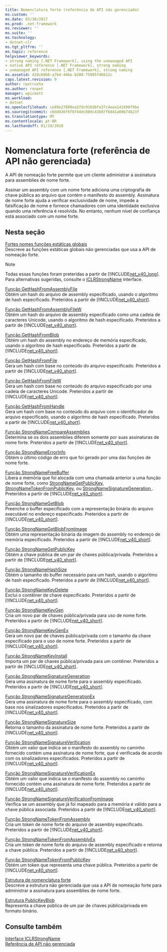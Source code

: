 ```yaml
---
title: Nomenclatura forte (referência de API não gerenciada)
ms.custom: ''
ms.date: 03/30/2017
ms.prod: .net-framework
ms.reviewer: ''
ms.suite: ''
ms.technology:
- dotnet-clr
ms.tgt_pltfrm: ''
ms.topic: reference
helpviewer_keywords:
- strong naming [.NET Framework], using the unmanaged API
- native API reference [.NET Framework], strong naming
- unmanaged API reference [.NET Framework], strong naming
ms.assetid: 428c68b6-a7b4-44be-b280-75905f46612c
caps.latest.revision: 9
author: rpetrusha
ms.author: ronpet
manager: wpickett
ms.workload:
- dotnet
ms.openlocfilehash: ce89e27089ea2f0c918d0fe37c4eea141698f9be
ms.sourcegitcommit: c0dd436f6f8f44dc80dc43b07f6841a00b74b23f
ms.translationtype: MT
ms.contentlocale: pt-BR
ms.lasthandoff: 01/19/2018
---
```

# <a name="strong-naming-unmanaged-api-reference"></a>Nomenclatura forte (referência de API não gerenciada)
A API de nomeação forte permite que um cliente administrar a assinatura para assemblies de nome forte.  
  
 Assinar um assembly com um nome forte adiciona uma criptografia de chave pública ao arquivo que contém o manifesto do assembly. Assinatura de nome forte ajuda a verificar exclusividade de nome, impede a falsificação de nome e fornece chamadores com uma identidade exclusiva quando uma referência é resolvida. No entanto, nenhum nível de confiança está associado com um nome forte.  
  
## <a name="in-this-section"></a>Nesta seção  
 [Fortes nomes funções estáticas globais](http://msdn.microsoft.com/library/efa715df-e8cc-48f2-9ec4-26586f0dc8d0)  
 Descreve as funções estáticas globais não gerenciadas que usa a API de nomeação forte.  
  
> [!NOTE]
>  Todas essas funções foram preteridas a partir de [!INCLUDE[net_v40_long](../../../../includes/net-v40-long-md.md)]. Para alternativas sugeridas, consulte o [ICLRStrongName](../../../../docs/framework/unmanaged-api/hosting/iclrstrongname-interface.md) interface.  
  
 [Função GetHashFromAssemblyFile](../../../../docs/framework/unmanaged-api/strong-naming/gethashfromassemblyfile-function.md)  
 Obtém um hash do arquivo de assembly especificado, usando o algoritmo de hash especificado. Preteridos a partir de [!INCLUDE[net_v40_short](../../../../includes/net-v40-short-md.md)].  
  
 [Função GetHashFromAssemblyFileW](../../../../docs/framework/unmanaged-api/strong-naming/gethashfromassemblyfilew-function.md)  
 Obtém um hash do arquivo de assembly especificado como uma cadeia de caracteres Unicode, usando o algoritmo de hash especificado. Preteridos a partir de [!INCLUDE[net_v40_short](../../../../includes/net-v40-short-md.md)].  
  
 [Função GetHashFromBlob](../../../../docs/framework/unmanaged-api/strong-naming/gethashfromblob-function.md)  
 Obtém um hash do assembly no endereço de memória especificado, usando o algoritmo de hash especificado. Preteridos a partir de [!INCLUDE[net_v40_short](../../../../includes/net-v40-short-md.md)].  
  
 [Função GetHashFromFile](../../../../docs/framework/unmanaged-api/strong-naming/gethashfromfile-function.md)  
 Gera um hash com base no conteúdo do arquivo especificado.  Preteridos a partir de [!INCLUDE[net_v40_short](../../../../includes/net-v40-short-md.md)].  
  
 [Função GetHashFromFileW](../../../../docs/framework/unmanaged-api/strong-naming/gethashfromfilew-function.md)  
 Gera um hash com base no conteúdo do arquivo especificado por uma cadeia de caracteres Unicode. Preteridos a partir de [!INCLUDE[net_v40_short](../../../../includes/net-v40-short-md.md)].  
  
 [Função GetHashFromHandle](../../../../docs/framework/unmanaged-api/strong-naming/gethashfromhandle-function.md)  
 Gera um hash com base no conteúdo do arquivo com o identificador de arquivo especificado, usando o algoritmo de hash especificado.  Preteridos a partir de [!INCLUDE[net_v40_short](../../../../includes/net-v40-short-md.md)].  
  
 [Função StrongNameCompareAssemblies](../../../../docs/framework/unmanaged-api/strong-naming/strongnamecompareassemblies-function.md)  
 Determina se os dois assemblies diferem somente por suas assinaturas de nome forte. Preteridos a partir de [!INCLUDE[net_v40_short](../../../../includes/net-v40-short-md.md)].  
  
 [Função StrongNameErrorInfo](../../../../docs/framework/unmanaged-api/strong-naming/strongnameerrorinfo-function.md)  
 Obtém o último código de erro que foi gerado por uma das funções de nome forte.  
  
 [Função StrongNameFreeBuffer](../../../../docs/framework/unmanaged-api/strong-naming/strongnamefreebuffer-function.md)  
 Libera a memória que foi alocada com uma chamada anterior a uma função de nome forte, como [StrongNameGetPublicKey](../../../../docs/framework/unmanaged-api/strong-naming/strongnamegetpublickey-function.md), [StrongNameTokenFromPublicKey](../../../../docs/framework/unmanaged-api/strong-naming/strongnametokenfrompublickey-function.md), ou [StrongNameSignatureGeneration ](../../../../docs/framework/unmanaged-api/strong-naming/strongnamesignaturegeneration-function.md).   Preteridos a partir de [!INCLUDE[net_v40_short](../../../../includes/net-v40-short-md.md)].  
  
 [Função StrongNameGetBlob](../../../../docs/framework/unmanaged-api/strong-naming/strongnamegetblob-function.md)  
 Preenche o buffer especificado com a representação binária do arquivo executável no endereço especificado. Preteridos a partir de [!INCLUDE[net_v40_short](../../../../includes/net-v40-short-md.md)].  
  
 [Função StrongNameGetBlobFromImage](../../../../docs/framework/unmanaged-api/strong-naming/strongnamegetblobfromimage-function.md)  
 Obtém uma representação binária da imagem do assembly no endereço de memória especificado. Preteridos a partir de [!INCLUDE[net_v40_short](../../../../includes/net-v40-short-md.md)].  
  
 [Função StrongNameGetPublicKey](../../../../docs/framework/unmanaged-api/strong-naming/strongnamegetpublickey-function.md)  
 Obtém a chave pública de um par de chaves pública/privada. Preteridos a partir de [!INCLUDE[net_v40_short](../../../../includes/net-v40-short-md.md)].  
  
 [Função StrongNameHashSize](../../../../docs/framework/unmanaged-api/strong-naming/strongnamehashsize-function.md)  
 Obtém o tamanho do buffer necessário para um hash, usando o algoritmo de hash especificado.  Preteridos a partir de [!INCLUDE[net_v40_short](../../../../includes/net-v40-short-md.md)].  
  
 [Função StrongNameKeyDelete](../../../../docs/framework/unmanaged-api/strong-naming/strongnamekeydelete-function.md)  
 Exclui o contêiner de chave especificado. Preteridos a partir de [!INCLUDE[net_v40_short](../../../../includes/net-v40-short-md.md)].  
  
 [Função StrongNameKeyGen](../../../../docs/framework/unmanaged-api/strong-naming/strongnamekeygen-function.md)  
 Cria um novo par de chaves pública/privada para uso de nome forte.  Preteridos a partir de [!INCLUDE[net_v40_short](../../../../includes/net-v40-short-md.md)].  
  
 [Função StrongNameKeyGenEx](../../../../docs/framework/unmanaged-api/strong-naming/strongnamekeygenex-function.md)  
 Gera um novo par de chaves pública/privada com o tamanho da chave especificado para o uso de nome forte. Preteridos a partir de [!INCLUDE[net_v40_short](../../../../includes/net-v40-short-md.md)].  
  
 [Função StrongNameKeyInstall](../../../../docs/framework/unmanaged-api/strong-naming/strongnamekeyinstall-function.md)  
 Importa um par de chaves pública/privada para um contêiner.  Preteridos a partir de [!INCLUDE[net_v40_short](../../../../includes/net-v40-short-md.md)].  
  
 [Função StrongNameSignatureGeneration](../../../../docs/framework/unmanaged-api/strong-naming/strongnamesignaturegeneration-function.md)  
 Gera uma assinatura de nome forte para o assembly especificado.   Preteridos a partir de [!INCLUDE[net_v40_short](../../../../includes/net-v40-short-md.md)].  
  
 [Função StrongNameSignatureGenerationEx](../../../../docs/framework/unmanaged-api/strong-naming/strongnamesignaturegenerationex-function.md)  
 Gera uma assinatura de nome forte para o assembly especificado, com base nos sinalizadores especificados.    Preteridos a partir de [!INCLUDE[net_v40_short](../../../../includes/net-v40-short-md.md)].  
  
 [Função StrongNameSignatureSize](../../../../docs/framework/unmanaged-api/strong-naming/strongnamesignaturesize-function.md)  
 Retorna o tamanho da assinatura de nome forte. Preteridos a partir de [!INCLUDE[net_v40_short](../../../../includes/net-v40-short-md.md)].  
  
 [Função StrongNameSignatureVerification](../../../../docs/framework/unmanaged-api/strong-naming/strongnamesignatureverification-function.md)  
 Obtém um valor que indica se o manifesto do assembly no caminho fornecido contém uma assinatura de nome forte, que é verificada de acordo com os sinalizadores especificados. Preteridos a partir de [!INCLUDE[net_v40_short](../../../../includes/net-v40-short-md.md)].  
  
 [Função StrongNameSignatureVerificationEx](../../../../docs/framework/unmanaged-api/strong-naming/strongnamesignatureverificationex-function.md)  
 Obtém um valor que indica se o manifesto do assembly no caminho fornecido contém uma assinatura de nome forte.  Preteridos a partir de [!INCLUDE[net_v40_short](../../../../includes/net-v40-short-md.md)].  
  
 [Função StrongNameSignatureVerificationFromImage](../../../../docs/framework/unmanaged-api/strong-naming/strongnamesignatureverificationfromimage-function.md)  
 Verifica se um assembly que já foi mapeado para a memória é válido para a chave pública associada. Preteridos a partir de [!INCLUDE[net_v40_short](../../../../includes/net-v40-short-md.md)].  
  
 [Função StrongNameTokenFromAssembly](../../../../docs/framework/unmanaged-api/strong-naming/strongnametokenfromassembly-function.md)  
 Cria um token de nome forte do arquivo de assembly especificado.  Preteridos a partir de [!INCLUDE[net_v40_short](../../../../includes/net-v40-short-md.md)].  
  
 [Função StrongNameTokenFromAssemblyEx](../../../../docs/framework/unmanaged-api/strong-naming/strongnametokenfromassemblyex-function.md)  
 Cria um token de nome forte do arquivo de assembly especificado e retorna a chave pública. Preteridos a partir de [!INCLUDE[net_v40_short](../../../../includes/net-v40-short-md.md)].  
  
 [Função StrongNameTokenFromPublicKey](../../../../docs/framework/unmanaged-api/strong-naming/strongnametokenfrompublickey-function.md)  
 Obtém um token que representa uma chave pública. Preteridos a partir de [!INCLUDE[net_v40_short](../../../../includes/net-v40-short-md.md)].  
  
 [Estrutura de nomenclatura forte](http://msdn.microsoft.com/library/4b041a2f-fd12-4b91-aacd-bc3b34a5124d)  
 Descreve a estrutura não gerenciada que usa a API de nomeação forte para administrar a assinatura para assemblies de nome forte.  
  
 [Estrutura PublicKeyBlob](../../../../docs/framework/unmanaged-api/strong-naming/publickeyblob-structure.md)  
 Representa a chave pública de um par de chaves pública/privada em formato binário.  
  
## <a name="see-also"></a>Consulte também  
 [Interface ICLRStrongName](../../../../docs/framework/unmanaged-api/hosting/iclrstrongname-interface.md)  
 [Referência de API não gerenciada](../../../../docs/framework/unmanaged-api/index.md)
